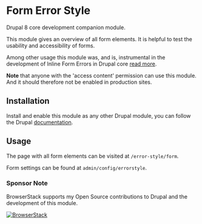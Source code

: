 # Form Error Style

Drupal 8 core development companion module.

This module gives an overview of all form elements. It is helpful to test the
usability and accessibility of forms.

Among other usage this module was, and is, instrumental in the development of
Inline Form Errors in Drupal core [read more](
https://www.drupal.org/node/2504847).

**Note** that anyone with the 'access content' permission can use this module.
And it should therefore not be enabled in production sites.

## Installation

Install and enable this module as any other Drupal module, you can follow the
Drupal [documentation](
https://www.drupal.org/docs/8/extending-drupal-8/installing-modules).

## Usage

The page with all form elements can be visited at `/error-style/form`.

Form settings can be found at `admin/config/errorstyle`.

### Sponsor Note

BrowserStack supports my Open Source contributions to Drupal and the development
of this module.

[![BrowserStack](https://cdn.rawgit.com/dmsmidt/errorstyle/8.x-1.x/browserstack_logo.svg)](https://www.browserstack.com)
